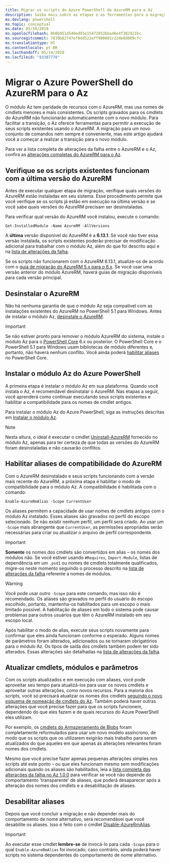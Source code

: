```yaml
---
title: Migrar os scripts do Azure PowerShell do AzureRM para o Az
description: Saiba mais sobre as etapas e as ferramentas para a migração de scripts do módulo AzureRM para o novo módulo Az.
ms.devlang: powershell
ms.topic: conceptual
ms.date: 05/10/2019
ms.openlocfilehash: 0b0b951d540ed91e15472853bba46e4f302921bc
ms.sourcegitcommit: 7839b82f47ef8dd522eff900081c22de0d089cfc
ms.translationtype: HT
ms.contentlocale: pt-BR
ms.lasthandoff: 05/14/2020
ms.locfileid: "83387778"
---
```

# <a name="migrate-azure-powershell-from-azurerm-to-az"></a>Migrar o Azure PowerShell do AzureRM para o Az

O módulo Az tem paridade de recursos com o AzureRM, mas usa nomes de cmdlets menores e mais consistentes.
Os scripts gravados para os cmdlets do AzureRM não funcionarão automaticamente com o novo módulo. Para facilitar a transição, o Az oferece ferramentas para permitir a execução de seus scripts existentes usando o AzureRM. A migração para um novo conjunto de comandos nem sempre é conveniente, mas este artigo ajudará você a começar a realizar a transição para o novo módulo.

Para ver a lista completa de alterações da falha entre o AzureRM e o Az, confira as [alterações completas do AzureRM para o Az](migrate-az-1.0.0.md).

## <a name="ensure-existing-scripts-work-with-the-latest-azurerm-release"></a>Verifique se os scripts existentes funcionam com a última versão do AzureRM

Antes de executar qualquer etapa de migração, verifique quais versões do AzureRM estão instaladas em seu sistema. Esse procedimento permite que você verifique se os scripts já estão em execução na última versão e se você sabe quais versões do AzureRM precisam ser desinstaladas.

Para verificar qual versão do AzureRM você instalou, execute o comando:

```powershell-interactive
Get-InstalledModule -Name AzureRM -AllVersions
```

A __última__ versão disponível do AzureRM é a __6.13.1__. Se você não tiver essa versão instalada, os scripts existentes poderão precisar de modificação adicional para trabalhar com o módulo Az, além do que foi descrito aqui e na [lista de alterações da falha](migrate-az-1.0.0.md).

Se os scripts não funcionarem com o AzureRM 6.13.1, atualize-os de acordo com o [guia de migração do AzureRM 5.x para o 6.x](/powershell/azure/azurerm/migration-guide.6.0.0).
Se você usar uma versão anterior do módulo AzureRM, haverá guias de migração disponíveis para cada versão principal.

## <a name="uninstall-azurerm"></a>Desinstalar o AzureRM

Não há nenhuma garantia de que o módulo Az seja compatível com as instalações existentes do AzureRM no PowerShell 5.1 para Windows. Antes de instalar o módulo Az, [desinstale o AzureRM](/powershell/azure/uninstall-az-ps#uninstall-the-azurerm-module).

> [!IMPORTANT]
>
> Se não estiver pronto para remover o módulo AzureRM do sistema, instale o módulo Az para o [PowerShell Core](/powershell/scripting/install/installing-powershell-core-on-windows) 6.x ou posterior. O PowerShell Core e o PowerShell 5.1 para Windows usam bibliotecas de módulo diferentes e, portanto, não haverá nenhum conflito. Você ainda poderá [habilitar aliases](#enable-azurerm-compatibility-aliases) no PowerShell Core.

## <a name="install-the-azure-powershell-az-module"></a>Instalar o módulo Az do Azure PowerShell

A primeira etapa é instalar o módulo Az em sua plataforma. Quando você instala o Az, é recomendável desinstalar o AzureRM. Nas etapas a seguir, você aprenderá como continuar executando seus scripts existentes e habilitar a compatibilidade para os nomes de cmdlet antigos.

Para instalar o módulo Az do Azure PowerShell, siga as instruções descritas em [Instalar o módulo Az](install-az-ps.md).

> [!NOTE]
> Nesta altura, o ideal é executar o cmdlet [Uninstall-AzureRM](/powershell/module/az.accounts/uninstall-azurerm) fornecido no módulo Az, apenas para ter certeza de que todas as versões do AzureRM foram desinstaladas e não causarão conflitos.

## <a name="enable-azurerm-compatibility-aliases"></a>Habilitar aliases de compatibilidade do AzureRM

Com o AzureRM desinstalado e seus scripts funcionando com a versão mais recente do AzureRM, a próxima etapa é habilitar o modo de compatibilidade para o módulo Az. A compatibilidade é habilitada com o comando:

```powershell-interactive
Enable-AzureRmAlias -Scope CurrentUser
```

Os aliases permitem a capacidade de usar nomes de cmdlets antigos com o módulo Az instalado. Esses aliases são gravados no perfil do escopo selecionado. Se não existir nenhum perfil, um perfil será criado.
Ao usar um `-Scope` mais abrangente que `CurrentUser`, as permissões apropriadas serão necessárias para criar ou atualizar o arquivo de perfil correspondente.

> [!IMPORTANT]
> __Somente__ os nomes dos cmdlets são convertidos em alias – os nomes dos módulos não. Se você estiver usando `#Requires`, `Import-Module`, listas de dependência em um `.psd1` ou nomes de cmdlets totalmente qualificados, migre-os neste momento seguindo o processo descrito na [lista de alterações da falha](migrate-az-1.0.0.md) referente a nomes de módulos.

> [!WARNING]
>
> Você pode usar outro `-Scope` para este comando, mas isso não é recomendado. Os aliases são gravados no perfil do usuário do escopo escolhido, portanto, mantenha-os habilitados para um escopo o mais limitado possível. A habilitação de aliases em todo o sistema pode causar problemas para outros usuários que têm o AzureRM instalado em seu escopo local.

Após habilitar o modo de alias, execute seus scripts novamente para confirmar que eles ainda funcionam conforme o esperado.
Alguns nomes de parâmetros foram alterados, adicionados ou se tornaram obrigatórios para o módulo Az. Os tipos de saída dos cmdlets também podem ter sido alterados. Essas alterações são detalhadas na [lista de alterações da falha](migrate-az-1.0.0.md).

## <a name="update-cmdlets-modules-and-parameters"></a>Atualizar cmdlets, módulos e parâmetros

Com os scripts atualizados e em execução com aliases, você pode aproveitar seu tempo para atualizá-los para usar os novos cmdlets e aproveitar outras alterações, como novos recursos. Para a maioria dos scripts, você só precisará atualizar os nomes dos cmdlets [seguindo o novo esquema de nomeação de cmdlets do Az](migrate-az-1.0.0.md#cmdlet-noun-prefix-changes). Também poderá haver outras alterações que você precise fazer para que os scripts funcionem, dependendo do que eles fazem e de quais recursos do Azure PowerShell eles utilizam.

Por exemplo, os [cmdlets do Armazenamento de Blobs](migrate-az-1.0.0.md#azstorage-previously-azurestorage-and-azurermstorage) foram completamente reformulados para usar um novo modelo assíncrono, de modo que os scripts que os utilizarem exigirão mais trabalho para serem atualizados do que aqueles em que apenas as alterações relevantes foram nomes dos cmdlets.

Mesmo que você precise fazer apenas pequenas alterações simples nos scripts até este ponto – ou que eles funcionam mesmo sem modificações adicionais quando os aliases são habilitados, leia a [lista completa das alterações da falha no Az 1.0.0](migrate-az-1.0.0.md) para verificar se você não depende do comportamento 'transparente' de aliases, que poderá desaparecer após a alteração dos nomes dos cmdlets e a desabilitação de aliases.

## <a name="disable-aliases"></a>Desabilitar aliases

Depois que você concluir a migração e não depender mais do comportamento de nome alternativo, será recomendável que você desabilite os aliases. Isso é feito com o cmdlet [Disable-AzureRmAlias](/powershell/module/az.accounts/disable-azurermalias).

> [!IMPORTANT]
> Ao executar esse cmdlet __lembre-se__ de invocá-lo para cada `-Scope` para o qual `Enable-AzureRmAlias` foi invocado; caso contrário, ainda poderá haver scripts no sistema dependentes do comportamento de nome alternativo.
